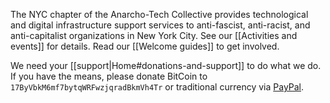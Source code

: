 The NYC chapter of the Anarcho-Tech Collective provides technological and digital infrastructure support services to anti-fascist, anti-racist, and anti-capitalist organizations in New York City. See our [[Activities and events]] for details. Read our [[Welcome guides]] to get involved.

We need your [[support|Home#donations-and-support]] to do what we do. If you have the means, please donate BitCoin to `17ByVbkM6mf7bytqWRFwzjqradBkmVh4Tr` or traditional currency via [PayPal](https://www.paypal.me/AnarchoTechNYC/25).